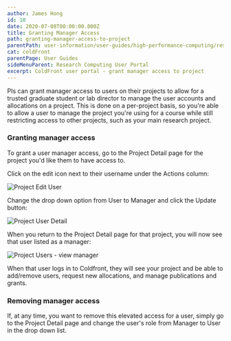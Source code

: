 ```yaml
---
author: James Hong
id: 10
date: 2020-07-08T00:00:00.000Z
title: Granting Manager Access
path: granting-manager-access-to-project
parentPath: user-information/user-guides/high-performance-computing/research-computing-user-portal
cat: coldFront
parentPage: User Guides
sideMenuParent: Research Computing User Portal
excerpt: ColdFront user portal - grant manager access to project
---
```


PIs can grant manager access to users on their projects to allow for a trusted graduate student or lab director to manage the user accounts and allocations on a project.  This is done on a per-project basis, so you're able to allow a user to manage the project you're using for a course while still restricting access to other projects, such as your main research project.

### Granting manager access

To grant a user manager access, go to the Project Detail page for the project you'd like them to have access to.

Click on the edit icon next to their username under the Actions column:

![Project Edit User](/images/coldfront_project_edituser.jpg)

Change the drop down option from User to Manager and click the Update button:

![Project User Detail](/images/coldfront_project_userdetail.jpg)

When you return to the Project Detail page for that project, you will now see that user listed as a manager:

![Project Users - view manager](/images/coldfront_project_usermanager.jpg)

When that user logs in to Coldfront, they will see your project and be able to add/remove users, request new allocations, and manage publications and grants.

### Removing manager access

If, at any time, you want to remove this elevated access for a user, simply go to the Project Detail page and change the user's role from Manager to User in the drop down list.

